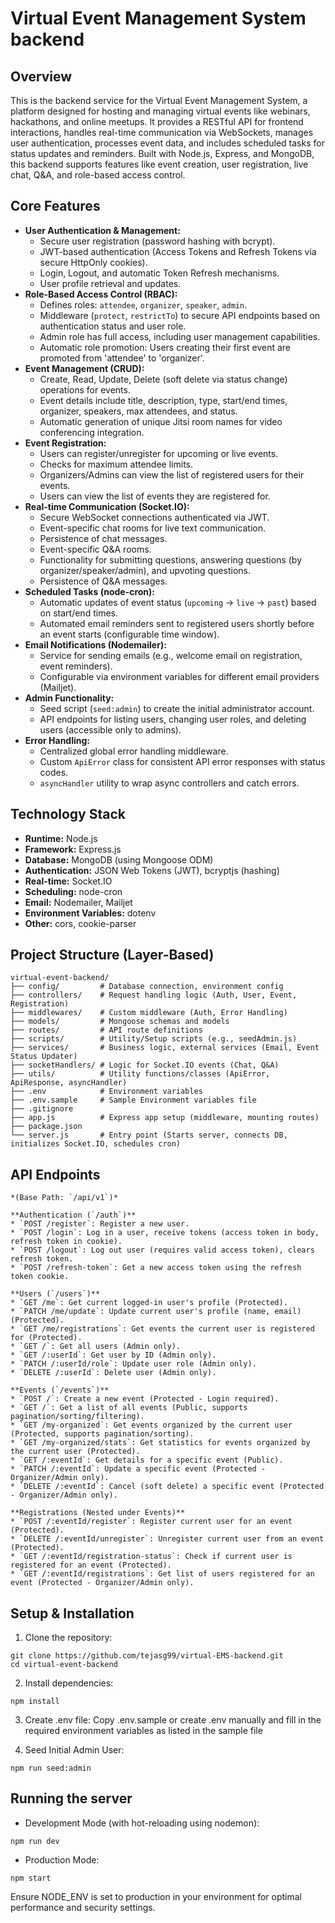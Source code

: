 # Virtual Event Management System backend
## Overview
This is the backend service for the Virtual Event Management System, a platform designed for hosting and managing virtual events like webinars, hackathons, and online meetups. It provides a RESTful API for frontend interactions, handles real-time communication via WebSockets, manages user authentication, processes event data, and includes scheduled tasks for status updates and reminders.
Built with Node.js, Express, and MongoDB, this backend supports features like event creation, user registration, live chat, Q&A, and role-based access control.

## Core Features
* **User Authentication & Management:**
    * Secure user registration (password hashing with bcrypt).
    * JWT-based authentication (Access Tokens and Refresh Tokens via secure HttpOnly cookies).
    * Login, Logout, and automatic Token Refresh mechanisms.
    * User profile retrieval and updates.
* **Role-Based Access Control (RBAC):**
    * Defines roles: `attendee`, `organizer`, `speaker`, `admin`.
    * Middleware (`protect`, `restrictTo`) to secure API endpoints based on authentication status and user role.
    * Admin role has full access, including user management capabilities.
    * Automatic role promotion: Users creating their first event are promoted from 'attendee' to 'organizer'.
* **Event Management (CRUD):**
    * Create, Read, Update, Delete (soft delete via status change) operations for events.
    * Event details include title, description, type, start/end times, organizer, speakers, max attendees, and status.
    * Automatic generation of unique Jitsi room names for video conferencing integration.
* **Event Registration:**
    * Users can register/unregister for upcoming or live events.
    * Checks for maximum attendee limits.
    * Organizers/Admins can view the list of registered users for their events.
    * Users can view the list of events they are registered for.
* **Real-time Communication (Socket.IO):**
    * Secure WebSocket connections authenticated via JWT.
    * Event-specific chat rooms for live text communication.
    * Persistence of chat messages.
    * Event-specific Q&A rooms.
    * Functionality for submitting questions, answering questions (by organizer/speaker/admin), and upvoting questions.
    * Persistence of Q&A messages.
* **Scheduled Tasks (node-cron):**
    * Automatic updates of event status (`upcoming` -> `live` -> `past`) based on start/end times.
    * Automated email reminders sent to registered users shortly before an event starts (configurable time window).
* **Email Notifications (Nodemailer):**
    * Service for sending emails (e.g., welcome email on registration, event reminders).
    * Configurable via environment variables for different email providers (Mailjet).
* **Admin Functionality:**
    * Seed script (`seed:admin`) to create the initial administrator account.
    * API endpoints for listing users, changing user roles, and deleting users (accessible only to admins).
* **Error Handling:**
    * Centralized global error handling middleware.
    * Custom `ApiError` class for consistent API error responses with status codes.
    * `asyncHandler` utility to wrap async controllers and catch errors.

## Technology Stack
* **Runtime:** Node.js
* **Framework:** Express.js
* **Database:** MongoDB (using Mongoose ODM)
* **Authentication:** JSON Web Tokens (JWT), bcryptjs (hashing)
* **Real-time:** Socket.IO
* **Scheduling:** node-cron
* **Email:** Nodemailer, Mailjet
* **Environment Variables:** dotenv
* **Other:** cors, cookie-parser

## Project Structure (Layer-Based)
```
virtual-event-backend/
├── config/         # Database connection, environment config
├── controllers/    # Request handling logic (Auth, User, Event, Registration)
├── middlewares/    # Custom middleware (Auth, Error Handling)
├── models/         # Mongoose schemas and models
├── routes/         # API route definitions
├── scripts/        # Utility/Setup scripts (e.g., seedAdmin.js)
├── services/       # Business logic, external services (Email, Event Status Updater)
├── socketHandlers/ # Logic for Socket.IO events (Chat, Q&A)
├── utils/          # Utility functions/classes (ApiError, ApiResponse, asyncHandler)
├── .env            # Environment variables
├── .env.sample     # Sample Environment variables file
├── .gitignore
├── app.js          # Express app setup (middleware, mounting routes)
├── package.json
└── server.js       # Entry point (Starts server, connects DB, initializes Socket.IO, schedules cron)
```

## API Endpoints
```
*(Base Path: `/api/v1`)*

**Authentication (`/auth`)**
* `POST /register`: Register a new user.
* `POST /login`: Log in a user, receive tokens (access token in body, refresh token in cookie).
* `POST /logout`: Log out user (requires valid access token), clears refresh token.
* `POST /refresh-token`: Get a new access token using the refresh token cookie.

**Users (`/users`)**
* `GET /me`: Get current logged-in user's profile (Protected).
* `PATCH /me/update`: Update current user's profile (name, email) (Protected).
* `GET /me/registrations`: Get events the current user is registered for (Protected).
* `GET /`: Get all users (Admin only).
* `GET /:userId`: Get user by ID (Admin only).
* `PATCH /:userId/role`: Update user role (Admin only).
* `DELETE /:userId`: Delete user (Admin only).

**Events (`/events`)**
* `POST /`: Create a new event (Protected - Login required).
* `GET /`: Get a list of all events (Public, supports pagination/sorting/filtering).
* `GET /my-organized`: Get events organized by the current user (Protected, supports pagination/sorting).
* `GET /my-organized/stats`: Get statistics for events organized by the current user (Protected).
* `GET /:eventId`: Get details for a specific event (Public).
* `PATCH /:eventId`: Update a specific event (Protected - Organizer/Admin only).
* `DELETE /:eventId`: Cancel (soft delete) a specific event (Protected - Organizer/Admin only).

**Registrations (Nested under Events)**
* `POST /:eventId/register`: Register current user for an event (Protected).
* `DELETE /:eventId/unregister`: Unregister current user from an event (Protected).
* `GET /:eventId/registration-status`: Check if current user is registered for an event (Protected).
* `GET /:eventId/registrations`: Get list of users registered for an event (Protected - Organizer/Admin only).
```
## Setup & Installation
1. Clone the repository:
```
git clone https://github.com/tejasg99/virtual-EMS-backend.git
cd virtual-event-backend
```
2. Install dependencies:
```
npm install
```
3. Create .env file: Copy .env.sample or create .env manually and fill in the required environment variables as listed in the sample file

4. Seed Initial Admin User:
```
npm run seed:admin
```

## Running the server
* Development Mode (with hot-reloading using nodemon):
```
npm run dev
```
* Production Mode: 
```
npm start
```
Ensure NODE_ENV is set to production in your environment for optimal performance and security settings.